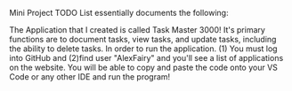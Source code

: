 Mini Project TODO List essentially documents the following:

The Application that I created is called Task Master 3000! It's primary functions are to document tasks, view tasks, and update tasks, including the ability to delete tasks. In order to run the application. (1) You must log into GitHub and (2)find user "AlexFairy" and you'll see a list of applications on the website. You will be able to copy and paste the code onto your VS Code or any other IDE and run the program!  
